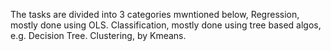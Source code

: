The tasks are divided into 3 categories mwntioned below,
Regression, mostly done using OLS.
Classification, mostly done using tree based algos, e.g. Decision Tree.
Clustering, by Kmeans.
